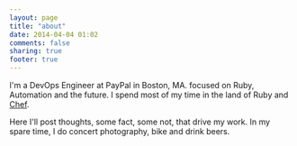```yaml
---
layout: page
title: "about"
date: 2014-04-04 01:02
comments: false
sharing: true
footer: true
---
```

I'm a DevOps Engineer at PayPal in Boston, MA. focused on Ruby, Automation and the future. I spend most of my time in the land of Ruby and [Chef](http://getchef.com).

Here I'll post thoughts, some fact, some not, that drive my work. In my spare time, I do concert photography, bike and drink beers.
